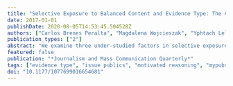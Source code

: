 ```yaml
---
title: "Selective Exposure to Balanced Content and Evidence Type: The Case of Issue and Non-Issue Publics about Climate Change and Health Care"
date: 2017-01-01
publishDate: 2020-08-05T14:53:45.504528Z
authors: ["Carlos Brenes Peralta", "Magdalena Wojcieszak", "Yphtach Lelkes", "Claes De Vreese"]
publication_types: ["2"]
abstract: "We examine three under-studied factors in selective exposure research. Linking issue publics and motivated reasoning literatures, we argue that selectivity patterns depend on (a) whether an individual is an issue public member; (b) the availability of balanced, pro-, and counter-attitudinal content; and (c) the evidence for a message claim (numerical vs. narrative). Using an online experiment (N = 560), we track information selection about climate change and health care. Most notably, on both issues, issue publics selected more balanced content with numerical evidence, compared with non-issue publics. We discuss the implications of our findings for the selective exposure literature."
featured: false
publication: "*Journalism and Mass Communication Quarterly*"
tags: ["evidence type", "issue publics", "motivated reasoning", "mypubs", "selective exposure"]
doi: "10.1177/1077699016654681"
---
```


